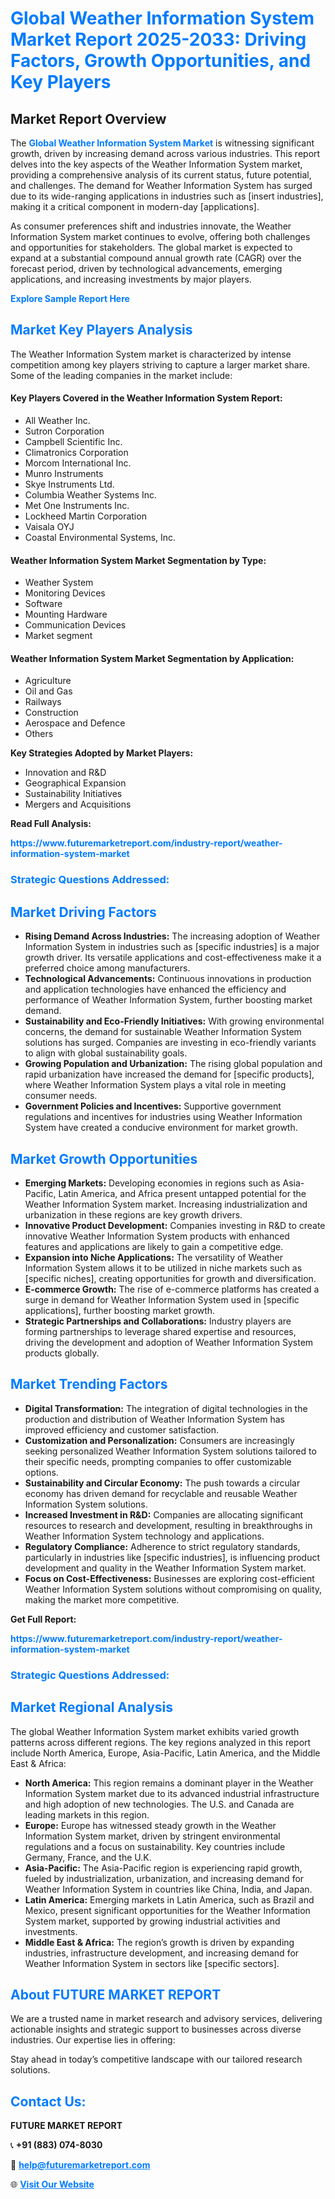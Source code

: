 <h1 style="color: #007BFF;">Global Weather Information System Market Report 2025-2033: Driving Factors, Growth Opportunities, and Key Players</h1>

<section id="overview">
<h2>Market Report Overview</h2>
<p>The <a href="https://www.futuremarketreport.com/industry-report/weather-information-system-market" style="color: #007BFF; text-decoration: none;"><strong>Global Weather Information System Market</strong></a> is witnessing significant growth, driven by increasing demand across various industries. This report delves into the key aspects of the Weather Information System market, providing a comprehensive analysis of its current status, future potential, and challenges. The demand for Weather Information System has surged due to its wide-ranging applications in industries such as [insert industries], making it a critical component in modern-day [applications].</p>
<p>As consumer preferences shift and industries innovate, the Weather Information System market continues to evolve, offering both challenges and opportunities for stakeholders. The global market is expected to expand at a substantial compound annual growth rate (CAGR) over the forecast period, driven by technological advancements, emerging applications, and increasing investments by major players.</p>
</section>

<section id="overview">
<p><a href="https://www.futuremarketreport.com/request-sample/reportId=109989" style="color: #007BFF; text-decoration: none;"><strong>Explore Sample Report Here</strong></a></p>
</section>

<section id="key-players">
<h2 style="color: #007BFF;">Market Key Players Analysis</h2>
<p>The Weather Information System market is characterized by intense competition among key players striving to capture a larger market share. Some of the leading companies in the market include:</p>
<h4>Key Players Covered in the Weather Information System Report:</h4>
<ul><li>All Weather Inc.</li><li>Sutron Corporation</li><li>Campbell Scientific Inc.</li><li>Climatronics Corporation</li><li>Morcom International Inc.</li><li>Munro Instruments</li><li>Skye Instruments Ltd.</li><li>Columbia Weather Systems Inc.</li><li>Met One Instruments Inc.</li><li>Lockheed Martin Corporation</li><li>Vaisala OYJ</li><li>Coastal Environmental Systems, Inc.</li></ul>
<h4>Weather Information System Market Segmentation by Type:</h4>
<ul><li>Weather System</li><li>Monitoring Devices</li><li>Software</li><li>Mounting Hardware</li><li>Communication Devices</li><li>Market segment</li></ul>

<h4>Weather Information System Market Segmentation by Application:</h4>
<ul><li>Agriculture</li><li>Oil and Gas</li><li>Railways</li><li>Construction</li><li>Aerospace and Defence</li><li>Others</li></ul>
<p><strong>Key Strategies Adopted by Market Players:</strong></p>
<ul>
<li>Innovation and R&D</li>
<li>Geographical Expansion</li>
<li>Sustainability Initiatives</li>
<li>Mergers and Acquisitions</li>
</ul>
</section>

<section>
<p><strong>Read Full Analysis: </strong></p><a href="https://www.futuremarketreport.com/industry-report/weather-information-system-market" style="color: #007BFF; text-decoration: none;"><strong>https://www.futuremarketreport.com/industry-report/weather-information-system-market</strong></a>
<h3 style="color: #007BFF;">Strategic Questions Addressed:</h3>
</section>

<section id="driving-factors">
<h2 style="color: #007BFF;">Market Driving Factors</h2>
<ul>
<li><strong>Rising Demand Across Industries:</strong> The increasing adoption of Weather Information System in industries such as [specific industries] is a major growth driver. Its versatile applications and cost-effectiveness make it a preferred choice among manufacturers.</li>
<li><strong>Technological Advancements:</strong> Continuous innovations in production and application technologies have enhanced the efficiency and performance of Weather Information System, further boosting market demand.</li>
<li><strong>Sustainability and Eco-Friendly Initiatives:</strong> With growing environmental concerns, the demand for sustainable Weather Information System solutions has surged. Companies are investing in eco-friendly variants to align with global sustainability goals.</li>
<li><strong>Growing Population and Urbanization:</strong> The rising global population and rapid urbanization have increased the demand for [specific products], where Weather Information System plays a vital role in meeting consumer needs.</li>
<li><strong>Government Policies and Incentives:</strong> Supportive government regulations and incentives for industries using Weather Information System have created a conducive environment for market growth.</li>
</ul>
</section>

<section id="growth-opportunities">
<h2 style="color: #007BFF;">Market Growth Opportunities</h2>
<ul>
<li><strong>Emerging Markets:</strong> Developing economies in regions such as Asia-Pacific, Latin America, and Africa present untapped potential for the Weather Information System market. Increasing industrialization and urbanization in these regions are key growth drivers.</li>
<li><strong>Innovative Product Development:</strong> Companies investing in R&D to create innovative Weather Information System products with enhanced features and applications are likely to gain a competitive edge.</li>
<li><strong>Expansion into Niche Applications:</strong> The versatility of Weather Information System allows it to be utilized in niche markets such as [specific niches], creating opportunities for growth and diversification.</li>
<li><strong>E-commerce Growth:</strong> The rise of e-commerce platforms has created a surge in demand for Weather Information System used in [specific applications], further boosting market growth.</li>
<li><strong>Strategic Partnerships and Collaborations:</strong> Industry players are forming partnerships to leverage shared expertise and resources, driving the development and adoption of Weather Information System products globally.</li>
</ul>
</section>

<section id="trending-factors">
<h2 style="color: #007BFF;">Market Trending Factors</h2>
<ul>
<li><strong>Digital Transformation:</strong> The integration of digital technologies in the production and distribution of Weather Information System has improved efficiency and customer satisfaction.</li>
<li><strong>Customization and Personalization:</strong> Consumers are increasingly seeking personalized Weather Information System solutions tailored to their specific needs, prompting companies to offer customizable options.</li>
<li><strong>Sustainability and Circular Economy:</strong> The push towards a circular economy has driven demand for recyclable and reusable Weather Information System solutions.</li>
<li><strong>Increased Investment in R&D:</strong> Companies are allocating significant resources to research and development, resulting in breakthroughs in Weather Information System technology and applications.</li>
<li><strong>Regulatory Compliance:</strong> Adherence to strict regulatory standards, particularly in industries like [specific industries], is influencing product development and quality in the Weather Information System market.</li>
<li><strong>Focus on Cost-Effectiveness:</strong> Businesses are exploring cost-efficient Weather Information System solutions without compromising on quality, making the market more competitive.</li>
</ul>
</section>

<section>
<p><strong>Get Full Report: </strong></p><a href="https://www.futuremarketreport.com/industry-report/weather-information-system-market" style="color: #007BFF; text-decoration: none;"><strong>https://www.futuremarketreport.com/industry-report/weather-information-system-market</strong></a>
<h3 style="color: #007BFF;">Strategic Questions Addressed:</h3>
</section>


<section id="regional-analysis">
<h2 style="color: #007BFF;">Market Regional Analysis</h2>
<p>The global Weather Information System market exhibits varied growth patterns across different regions. The key regions analyzed in this report include North America, Europe, Asia-Pacific, Latin America, and the Middle East & Africa:</p>
<ul>
<li><strong>North America:</strong> This region remains a dominant player in the Weather Information System market due to its advanced industrial infrastructure and high adoption of new technologies. The U.S. and Canada are leading markets in this region.</li>
<li><strong>Europe:</strong> Europe has witnessed steady growth in the Weather Information System market, driven by stringent environmental regulations and a focus on sustainability. Key countries include Germany, France, and the U.K.</li>
<li><strong>Asia-Pacific:</strong> The Asia-Pacific region is experiencing rapid growth, fueled by industrialization, urbanization, and increasing demand for Weather Information System in countries like China, India, and Japan.</li>
<li><strong>Latin America:</strong> Emerging markets in Latin America, such as Brazil and Mexico, present significant opportunities for the Weather Information System market, supported by growing industrial activities and investments.</li>
<li><strong>Middle East & Africa:</strong> The region’s growth is driven by expanding industries, infrastructure development, and increasing demand for Weather Information System in sectors like [specific sectors].</li>
</ul>
</section>

<footer>
<h2 style="color: #007BFF;">About FUTURE MARKET REPORT</h2>
<p>We are a trusted name in market research and advisory services, delivering actionable insights and strategic support to businesses across diverse industries. Our expertise lies in offering:</p>

<p>Stay ahead in today’s competitive landscape with our tailored research solutions.</p>

<h2 style="color: #007BFF;">Contact Us:</h2>
<p><strong>FUTURE MARKET REPORT</strong></p>
<p>📞 <strong>+91 (883) 074-8030</strong></p>
<p>📧 <strong><a href="mailto:help@futuremarketreport.com" style="color: #007BFF;">help@futuremarketreport.com</a></strong></p>
<p>🌐 <strong><a href="https://www.futuremarketreport.com/" style="color: #007BFF;">Visit Our Website</a></strong></p>
</footer>